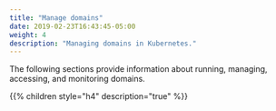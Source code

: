 ```yaml
---
title: "Manage domains"
date: 2019-02-23T16:43:45-05:00
weight: 4
description: "Managing domains in Kubernetes."
---
```


The following sections provide information about running, managing, accessing, and monitoring domains.

{{% children style="h4" description="true" %}}
